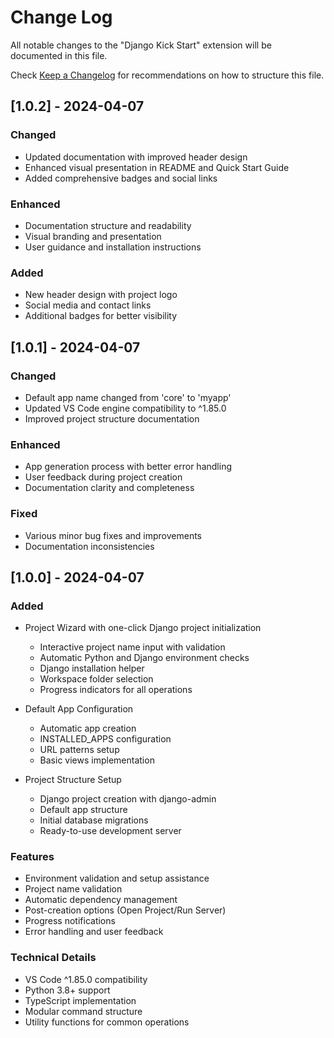 # Change Log

All notable changes to the "Django Kick Start" extension will be documented in this file.

Check [Keep a Changelog](http://keepachangelog.com/) for recommendations on how to structure this file.

## [1.0.2] - 2024-04-07

### Changed
- Updated documentation with improved header design
- Enhanced visual presentation in README and Quick Start Guide
- Added comprehensive badges and social links

### Enhanced
- Documentation structure and readability
- Visual branding and presentation
- User guidance and installation instructions

### Added
- New header design with project logo
- Social media and contact links
- Additional badges for better visibility

## [1.0.1] - 2024-04-07

### Changed
- Default app name changed from 'core' to 'myapp'
- Updated VS Code engine compatibility to ^1.85.0
- Improved project structure documentation

### Enhanced
- App generation process with better error handling
- User feedback during project creation
- Documentation clarity and completeness

### Fixed
- Various minor bug fixes and improvements
- Documentation inconsistencies

## [1.0.0] - 2024-04-07

### Added
- Project Wizard with one-click Django project initialization
  - Interactive project name input with validation
  - Automatic Python and Django environment checks
  - Django installation helper
  - Workspace folder selection
  - Progress indicators for all operations

- Default App Configuration
  - Automatic app creation
  - INSTALLED_APPS configuration
  - URL patterns setup
  - Basic views implementation

- Project Structure Setup
  - Django project creation with django-admin
  - Default app structure
  - Initial database migrations
  - Ready-to-use development server

### Features
- Environment validation and setup assistance
- Project name validation
- Automatic dependency management
- Post-creation options (Open Project/Run Server)
- Progress notifications
- Error handling and user feedback

### Technical Details
- VS Code ^1.85.0 compatibility
- Python 3.8+ support
- TypeScript implementation
- Modular command structure
- Utility functions for common operations